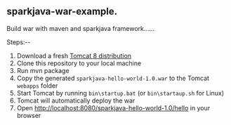 ## sparkjava-war-example.
Build war with maven and sparkjava framework......

Steps:--

1. Download a fresh [Tomcat 8 distribution](https://tomcat.apache.org/download-80.cgi)
2. Clone this repository to your local machine
3. Run mvn package
4. Copy the generated `sparkjava-hello-world-1.0.war` to the Tomcat `webapps` folder
5. Start Tomcat by running `bin\startup.bat` (or `bin\startaup.sh` for Linux)
5. Tomcat will automatically deploy the war
6. Open [http://localhost:8080/sparkjava-hello-world-1.0/hello](http://localhost:8080/sparkjava-hello-world-1.0/hello) in your browser

